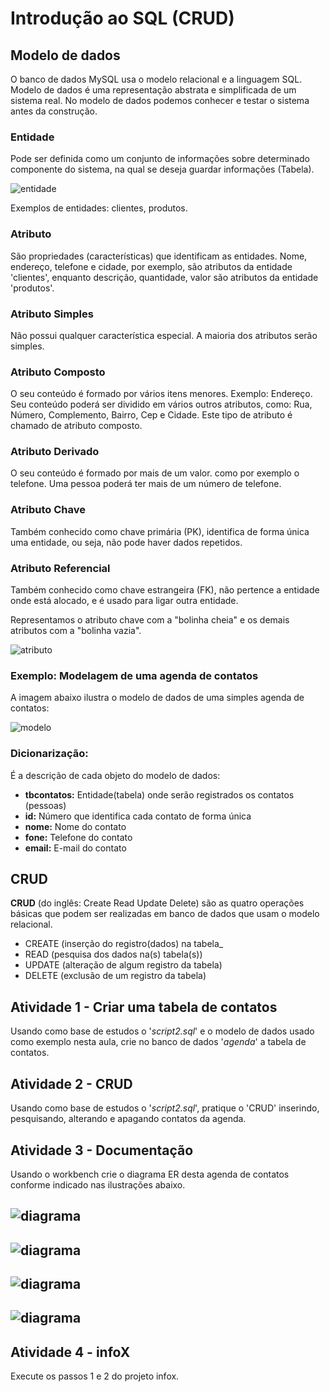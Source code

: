 # Introdução ao SQL (CRUD)
## Modelo de dados
O banco de dados MySQL usa o modelo relacional e a linguagem SQL. Modelo de dados é uma representação abstrata e simplificada de um sistema real. No modelo de dados podemos conhecer e testar o sistema antes da construção.
### Entidade
Pode ser definida como um conjunto de informações sobre determinado componente do sistema, na qual se deseja guardar informações (Tabela).

![entidade](https://github.com/professorjosedeassis/mysql/blob/master/imagens/entidade.png)

Exemplos de entidades: clientes, produtos.

### Atributo
São propriedades (características) que identificam as entidades.
Nome, endereço, telefone e cidade, por exemplo, são atributos da entidade 'clientes', enquanto descrição, quantidade, valor são atributos da entidade 'produtos'.
### Atributo Simples
Não possui qualquer característica especial. A maioria dos atributos serão simples.
### Atributo Composto
O seu conteúdo é formado por vários itens menores. Exemplo: Endereço. Seu conteúdo poderá ser dividido em vários outros atributos, como: Rua, Número, Complemento, Bairro, Cep e Cidade. Este tipo de atributo é chamado de atributo composto.
### Atributo Derivado
O seu conteúdo é formado por mais de um valor. como por exemplo o telefone. Uma pessoa poderá ter mais de um número de telefone.
### Atributo Chave
Também conhecido como chave primária (PK), identifica de forma única uma entidade, ou seja, não pode haver dados repetidos.
### Atributo Referencial
Também conhecido como chave estrangeira (FK), não pertence a entidade onde está alocado, e é usado para ligar outra entidade.

Representamos o atributo chave com a "bolinha cheia" e os demais atributos com a "bolinha vazia".

![atributo](https://github.com/professorjosedeassis/mysql/blob/master/imagens/atributo.png)

### Exemplo: Modelagem de uma agenda de contatos
A imagem abaixo ilustra o modelo de dados de uma simples agenda de contatos:

![modelo](https://github.com/professorjosedeassis/mysql/blob/master/imagens/modelo.png)

### Dicionarização:
É a descrição de cada objeto do modelo de dados:
* __tbcontatos:__ Entidade(tabela) onde serão registrados os contatos (pessoas)
* __id:__ Número que identifica cada contato de forma única
* __nome:__ Nome do contato
* __fone:__ Telefone do contato
* __email:__ E-mail do contato

## CRUD
__CRUD__ (do inglês: Create Read Update Delete) são as quatro operações básicas que podem ser realizadas em banco de dados que usam o modelo relacional.
* CREATE (inserção do registro(dados) na tabela_
* READ (pesquisa dos dados na(s) tabela(s))
* UPDATE (alteração de algum registro da tabela)
* DELETE (exclusão de um registro da tabela)
## Atividade 1 - Criar uma tabela de contatos
Usando como base de estudos o '_script2.sql_' e o modelo de dados usado como exemplo nesta aula, crie no banco de dados '_agenda_' a tabela de contatos.
## Atividade 2 - CRUD
Usando como base de estudos o '_script2.sql_', pratique o 'CRUD' inserindo, pesquisando, alterando e apagando contatos da agenda.
## Atividade 3 - Documentação
Usando o workbench crie o diagrama ER desta agenda de contatos conforme indicado nas ilustrações abaixo.

![diagrama](https://github.com/professorjosedeassis/mysql/blob/master/imagens/modeloer.jpg)
---
![diagrama](https://github.com/professorjosedeassis/mysql/blob/master/imagens/modeloer2.jpg)
---
![diagrama](https://github.com/professorjosedeassis/mysql/blob/master/imagens/modeloer3.jpg)
---
![diagrama](https://github.com/professorjosedeassis/mysql/blob/master/imagens/modeloer4.jpg)
---

## Atividade 4 - infoX
Execute os passos 1 e 2 do projeto infox.
